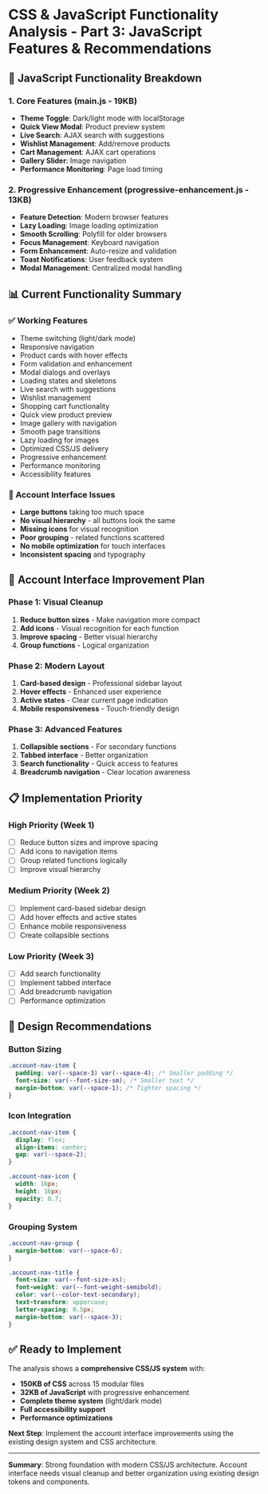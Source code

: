 # CSS & JavaScript Functionality Analysis - Part 3: JavaScript Features & Recommendations

## 🚀 **JavaScript Functionality Breakdown**

### **1. Core Features (main.js - 19KB)**
- **Theme Toggle**: Dark/light mode with localStorage
- **Quick View Modal**: Product preview system
- **Live Search**: AJAX search with suggestions
- **Wishlist Management**: Add/remove products
- **Cart Management**: AJAX cart operations
- **Gallery Slider**: Image navigation
- **Performance Monitoring**: Page load timing

### **2. Progressive Enhancement (progressive-enhancement.js - 13KB)**
- **Feature Detection**: Modern browser features
- **Lazy Loading**: Image loading optimization
- **Smooth Scrolling**: Polyfill for older browsers
- **Focus Management**: Keyboard navigation
- **Form Enhancement**: Auto-resize and validation
- **Toast Notifications**: User feedback system
- **Modal Management**: Centralized modal handling

## 📊 **Current Functionality Summary**

### **✅ Working Features**
- Theme switching (light/dark mode)
- Responsive navigation
- Product cards with hover effects
- Form validation and enhancement
- Modal dialogs and overlays
- Loading states and skeletons
- Live search with suggestions
- Wishlist management
- Shopping cart functionality
- Quick view product preview
- Image gallery with navigation
- Smooth page transitions
- Lazy loading for images
- Optimized CSS/JS delivery
- Progressive enhancement
- Performance monitoring
- Accessibility features

### **🔧 Account Interface Issues**
- **Large buttons** taking too much space
- **No visual hierarchy** - all buttons look the same
- **Missing icons** for visual recognition
- **Poor grouping** - related functions scattered
- **No mobile optimization** for touch interfaces
- **Inconsistent spacing** and typography

## 🎯 **Account Interface Improvement Plan**

### **Phase 1: Visual Cleanup**
1. **Reduce button sizes** - Make navigation more compact
2. **Add icons** - Visual recognition for each function
3. **Improve spacing** - Better visual hierarchy
4. **Group functions** - Logical organization

### **Phase 2: Modern Layout**
1. **Card-based design** - Professional sidebar layout
2. **Hover effects** - Enhanced user experience
3. **Active states** - Clear current page indication
4. **Mobile responsiveness** - Touch-friendly design

### **Phase 3: Advanced Features**
1. **Collapsible sections** - For secondary functions
2. **Tabbed interface** - Better organization
3. **Search functionality** - Quick access to features
4. **Breadcrumb navigation** - Clear location awareness

## 📋 **Implementation Priority**

### **High Priority (Week 1)**
- [ ] Reduce button sizes and improve spacing
- [ ] Add icons to navigation items
- [ ] Group related functions logically
- [ ] Improve visual hierarchy

### **Medium Priority (Week 2)**
- [ ] Implement card-based sidebar design
- [ ] Add hover effects and active states
- [ ] Enhance mobile responsiveness
- [ ] Create collapsible sections

### **Low Priority (Week 3)**
- [ ] Add search functionality
- [ ] Implement tabbed interface
- [ ] Add breadcrumb navigation
- [ ] Performance optimization

## 🎨 **Design Recommendations**

### **Button Sizing**
```css
.account-nav-item {
  padding: var(--space-3) var(--space-4); /* Smaller padding */
  font-size: var(--font-size-sm); /* Smaller text */
  margin-bottom: var(--space-1); /* Tighter spacing */
}
```

### **Icon Integration**
```css
.account-nav-item {
  display: flex;
  align-items: center;
  gap: var(--space-2);
}

.account-nav-icon {
  width: 16px;
  height: 16px;
  opacity: 0.7;
}
```

### **Grouping System**
```css
.account-nav-group {
  margin-bottom: var(--space-6);
}

.account-nav-title {
  font-size: var(--font-size-xs);
  font-weight: var(--font-weight-semibold);
  color: var(--color-text-secondary);
  text-transform: uppercase;
  letter-spacing: 0.5px;
  margin-bottom: var(--space-3);
}
```

## ✅ **Ready to Implement**

The analysis shows a **comprehensive CSS/JS system** with:
- **150KB of CSS** across 15 modular files
- **32KB of JavaScript** with progressive enhancement
- **Complete theme system** (light/dark mode)
- **Full accessibility support**
- **Performance optimizations**

**Next Step**: Implement the account interface improvements using the existing design system and CSS architecture.

---

**Summary**: Strong foundation with modern CSS/JS architecture. Account interface needs visual cleanup and better organization using existing design tokens and components.